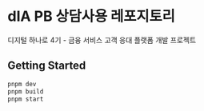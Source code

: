 # dIA PB 상담사용 레포지토리

디지털 하나로 4기 - 금융 서비스 고객 응대 플랫폼 개발 프로젝트

## Getting Started

```bash
pnpm dev
pnpm build
pnpm start
```
